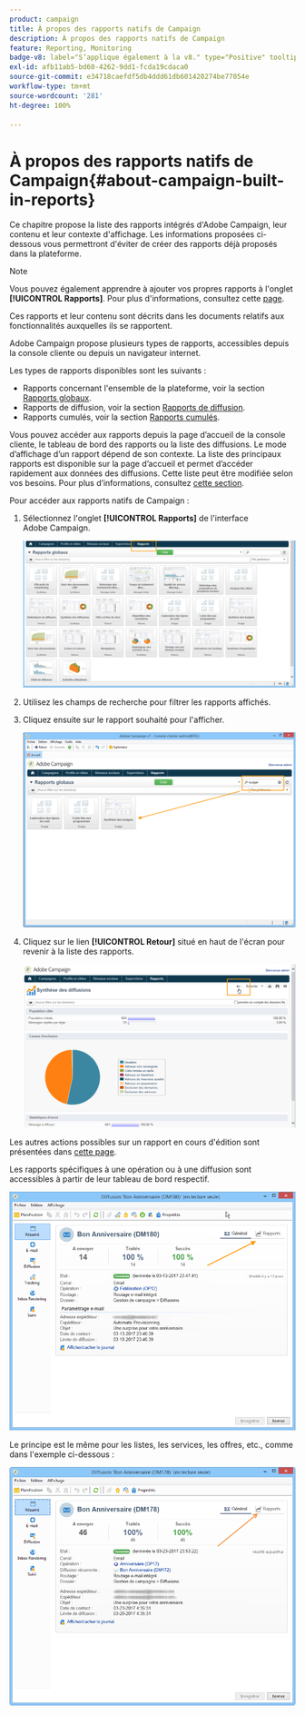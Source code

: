 ```yaml
---
product: campaign
title: À propos des rapports natifs de Campaign
description: À propos des rapports natifs de Campaign
feature: Reporting, Monitoring
badge-v8: label="S’applique également à la v8." type="Positive" tooltip="S’applique également à Campaign v8."
exl-id: afb11ab5-bd60-4262-9dd1-fcda19cdaca0
source-git-commit: e34718caefdf5db4ddd61db601420274be77054e
workflow-type: tm+mt
source-wordcount: '281'
ht-degree: 100%

---
```


# À propos des rapports natifs de Campaign{#about-campaign-built-in-reports}



Ce chapitre propose la liste des rapports intégrés d&#39;Adobe Campaign, leur contenu et leur contexte d&#39;affichage. Les informations proposées ci-dessous vous permettront d&#39;éviter de créer des rapports déjà proposés dans la plateforme.

>[!NOTE]
>
>Vous pouvez également apprendre à ajouter vos propres rapports à l&#39;onglet **[!UICONTROL Rapports]**. Pour plus d&#39;informations, consultez cette [page](../../reporting/using/configuring-access-to-the-report.md#defining-the-filtering-options).

Ces rapports et leur contenu sont décrits dans les documents relatifs aux fonctionnalités auxquelles ils se rapportent.

Adobe Campaign propose plusieurs types de rapports, accessibles depuis la console cliente ou depuis un navigateur internet.

Les types de rapports disponibles sont les suivants :

* Rapports concernant l&#39;ensemble de la plateforme, voir la section [Rapports globaux](../../reporting/using/global-reports.md).
* Rapports de diffusion, voir la section [Rapports de diffusion](../../reporting/using/delivery-reports.md).
* Rapports cumulés, voir la section [Rapports cumulés](../../reporting/using/cumulative-reports.md).

Vous pouvez accéder aux rapports depuis la page d’accueil de la console cliente, le tableau de bord des rapports ou la liste des diffusions. Le mode d’affichage d’un rapport dépend de son contexte. La liste des principaux rapports est disponible sur la page d’accueil et permet d’accéder rapidement aux données des diffusions. Cette liste peut être modifiée selon vos besoins. Pour plus d’informations, consultez [cette section](../../reporting/using/about-reports-creation-in-campaign.md).

Pour accéder aux rapports natifs de Campaign :

1. Sélectionnez l&#39;onglet **[!UICONTROL Rapports]** de l&#39;interface Adobe Campaign.

   ![](assets/reporting_access_from_home.png)

1. Utilisez les champs de recherche pour filtrer les rapports affichés.

1. Cliquez ensuite sur le rapport souhaité pour l&#39;afficher.

   ![](assets/reporting_edit_a_report.png)

1. Cliquez sur le lien **[!UICONTROL Retour]** situé en haut de l&#39;écran pour revenir à la liste des rapports.

   ![](assets/reporting_back_button.png)

Les autres actions possibles sur un rapport en cours d&#39;édition sont présentées dans [cette page](../../reporting/using/actions-on-reports.md).

Les rapports spécifiques à une opération ou à une diffusion sont accessibles à partir de leur tableau de bord respectif.

![](assets/reporting_on_a_delivery.png)

Le principe est le même pour les listes, les services, les offres, etc., comme dans l&#39;exemple ci-dessous :

![](assets/reporting_on_an_offer.png)
